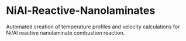 # NiAl-Reactive-Nanolaminates
Automated creation of temperature profiles and velocity calculations for Ni/Al reactive nanolaminate combustion reaction.
